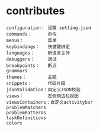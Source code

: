 # contributes  
    configuration： 设置 setting.json
    commands：      命令
    menus：         菜单
    keybindings：   快捷键绑定
    languages：     新语言支持
    debuggers：     调试
    breakpoints：   断点
    grammars
    themes：        主题
    snippets：      代码片段
    jsonValidation：自定义JSON校验
    views：         左侧侧边栏视图
    viewsContainers：自定义activitybar
    problemMatchers
    problemPatterns
    taskDefinitions
    colors
